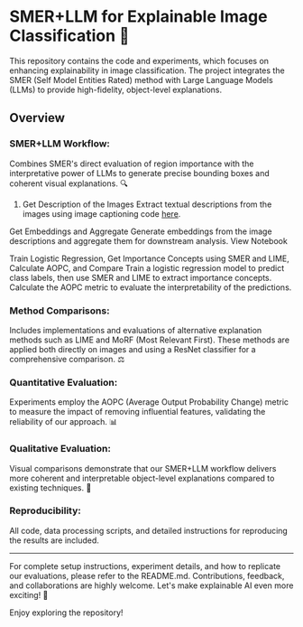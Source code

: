 # SMER+LLM for Explainable Image Classification 🚀

This repository contains the code and experiments, which focuses on enhancing explainability in image classification. The project integrates the SMER (Self Model Entities Rated) method with Large Language Models (LLMs) to provide high-fidelity, object-level explanations.

## Overview
### SMER+LLM Workflow: 
Combines SMER's direct evaluation of region importance with the interpretative power of LLMs to generate precise bounding boxes and coherent visual explanations. 🔍
1. Get Description of the Images
Extract textual descriptions from the images using image captioning code [here](https://github.com/PotipJulia/Explainable_image_classification_SMER/blob/main/Get_image_description.ipynb).

Get Embeddings and Aggregate
Generate embeddings from the image descriptions and aggregate them for downstream analysis.
View Notebook

Train Logistic Regression, Get Importance Concepts using SMER and LIME, Calculate AOPC, and Compare
Train a logistic regression model to predict class labels, then use SMER and LIME to extract importance concepts. Calculate the AOPC metric to evaluate the interpretability of the predictions.
### Method Comparisons: 
Includes implementations and evaluations of alternative explanation methods such as LIME and MoRF (Most Relevant First). These methods are applied both directly on images and using a ResNet classifier for a comprehensive comparison. ⚖️
### Quantitative Evaluation: 
Experiments employ the AOPC (Average Output Probability Change) metric to measure the impact of removing influential features, validating the reliability of our approach. 📊
### Qualitative Evaluation:
Visual comparisons demonstrate that our SMER+LLM workflow delivers more coherent and interpretable object-level explanations compared to existing techniques. 🎨
### Reproducibility: 
All code, data processing scripts, and detailed instructions for reproducing the results are included. 
____________________________
For complete setup instructions, experiment details, and how to replicate our evaluations, please refer to the README.md.
Contributions, feedback, and collaborations are highly welcome. Let's make explainable AI even more exciting! 🎉

Enjoy exploring the repository!
